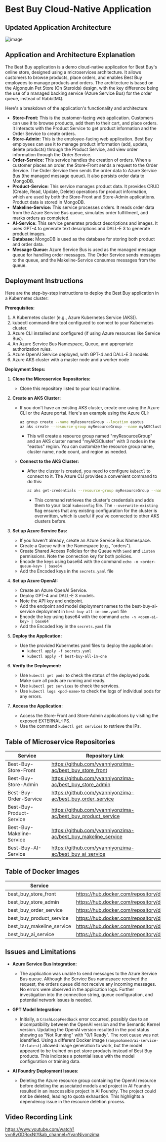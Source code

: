 # Best Buy Cloud-Native Application

## Updated Application Architecture

![image](https://github.com/user-attachments/assets/13462c16-9b85-417f-b2c8-92c28c39b57a)

## Application and Architecture Explanation

The Best Buy application is a demo cloud-native application for Best Buy's online store, designed using a microservices architecture. It allows customers to browse products, place orders, and enables Best Buy employees to manage products and orders. The architecture is based on the Algonquin Pet Store (On Steroids) design, with the key difference being the use of a managed backing service (Azure Service Bus) for the order queue, instead of RabbitMQ.

Here's a breakdown of the application's functionality and architecture:

* **Store-Front:** This is the customer-facing web application. Customers can use it to browse products, add them to their cart, and place orders. It interacts with the Product Service to get product information and the Order Service to create orders.
* **Store-Admin:** This is the employee-facing web application. Best Buy employees can use it to manage product information (add, update, delete products) through the Product Service, and view order information through the Order Service.
* **Order-Service:** This service handles the creation of orders. When a customer places an order, the Store-Front sends a request to the Order Service. The Order Service then sends the order data to Azure Service Bus (the managed message queue).  It also persists order data to MongoDB.
* **Product-Service:** This service manages product data. It provides CRUD (Create, Read, Update, Delete) operations for product information, which are used by both the Store-Front and Store-Admin applications. Product data is stored in MongoDB.
* **Makeline-Service:** This service processes orders. It reads order data from the Azure Service Bus queue, simulates order fulfillment, and marks orders as completed.
* **AI-Service:** This service generates product descriptions and images. It uses GPT-4 to generate text descriptions and DALL-E 3 to generate product images.
* **Database:** MongoDB is used as the database for storing both product and order data.
* **Message Queue:** Azure Service Bus is used as the managed message queue for handling order messages.  The Order Service sends messages to the queue, and the Makeline-Service consumes messages from the queue.

## Deployment Instructions

Here are the step-by-step instructions to deploy the Best Buy application in a Kubernetes cluster:

**Prerequisites:**

1.  A Kubernetes cluster (e.g., Azure Kubernetes Service (AKS)).
2.  kubectl command-line tool configured to connect to your Kubernetes cluster.
3.  Azure CLI installed and configured (if using Azure resources like Service Bus).
4.  An Azure Service Bus Namespace, Queue, and appropriate authorization rules.
5.  Azure OpenAI Service deployed, with GPT-4 and DALL-E 3 models.
6.  Azure AKS cluster with a master node and a worker node

**Deployment Steps:**

1.  **Clone the Microservice Repositories:**
    * Clone this repository listed to your local machine.

2.  **Create an AKS Cluster:**
    * If you don't have an existing AKS cluster, create one using the Azure CLI or the Azure portal.  Here's an example using the Azure CLI:

        ```bash
        az group create --name myResourceGroup --location eastus
        az aks create --resource-group myResourceGroup --name myAKSCluster --node-count 3 --generate-ssh-keys
        ```

        * This will create a resource group named "myResourceGroup" and an AKS cluster named "myAKSCluster" with 3 nodes in the "eastus" region.  You can customize the resource group name, cluster name, node count, and region as needed.
    
    * **Connect to the AKS Cluster:**
        * After the cluster is created, you need to configure `kubectl` to connect to it.  The Azure CLI provides a convenient command to do this:
            ```bash
            az aks get-credentials --resource-group myResourceGroup --name myAKSCluster --overwrite-existing
            ```
            * This command retrieves the cluster's credentials and adds them to your local `kubeconfig` file.  The `--overwrite-existing` flag ensures that any existing configuration for the cluster is overwritten, which is useful if you've connected to other AKS clusters before.

3.  **Set up Azure Service Bus:**
    * If you haven't already, create an Azure Service Bus Namespace.
    * Create a Queue within the Namespace (e.g., "orders").
    * Create Shared Access Policies for the Queue with `Send` and `Listen` permissions.  Note the connection key for both policies.
    * Encode the keys using base64 with the command `echo -n <order-queue-key> | base64`
     * Add the Encoded keys in the `secrets.yaml` file

4.  **Set up Azure OpenAI:**
     * Create an Azure OpenAI Service.
     * Deploy GPT-4 and DALL-E 3 models.
     * Note the API key and endpoint.
     * Add the endpoint and model deployment names to the best-buy-ai-service deployment in `best-buy-all-in-one.yaml` file
     * Encode the key using base64 with the command `echo -n <open-ai-key> | base64`
     * Add the Encoded key in the `secrets.yaml` file

5.  **Deploy the Application:**
    * Use the provided Kubernetes yaml files to deploy the application:
        * `kubectl apply -f secrets.yaml`
        * `kubectl apply -f best-buy-all-in-one`

6.  **Verify the Deployment:**
    * Use `kubectl get pods` to check the status of the deployed pods.  Make sure all pods are running and ready.
    * Use `kubectl get services` to check the services.
    * Use `kubectl logs <pod-name>` to check the logs of individual pods for any errors.

7.  **Access the Application:**
    * Access the Store-Front and Store-Admin applications by visiting the exposed EXTERNAL-IPS.
    * Use the command `kubectl get services` to retrieve the IPs.

## Table of Microservice Repositories

| Service                  | Repository Link                                                              |
| ------------------------ | ---------------------------------------------------------------------------- |
| Best-Buy-Store-Front     | https://github.com/yvanniyonzima-ac/best_buy_store_front                     |
| Best-Buy-Store-Admin     | https://github.com/yvanniyonzima-ac/best_buy_store_admin                     |
| Best-Buy-Order-Service     | https://github.com/yvanniyonzima-ac/best_buy_order_service                     |
| Best-Buy-Product-Service   | https://github.com/yvanniyonzima-ac/best_buy_product_service                   |
| Best-Buy-Makeline-Service  | https://github.com/yvanniyonzima-ac/best_buy_makeline_service                   |
| Best-Buy-AI-Service        | https://github.com/yvanniyonzima-ac/best_buy_ai_service                         |

## Table of Docker Images

| Service                  | Docker Image Link                                                              |
| ------------------------ | ---------------------------------------------------------------------------- |
| best_buy_store_front     | https://hub.docker.com/repository/docker/yvanniyonzima/best_buy_store_front/general     |
| best_buy_store_admin     | https://hub.docker.com/repository/docker/yvanniyonzima/best_buy_store_admin/general     |
| best_buy_order_service     | https://hub.docker.com/repository/docker/yvanniyonzima/best_buy_order_service/general     |
| best_buy_product_service   | https://hub.docker.com/repository/docker/yvanniyonzima/best_buy_product_service/general   |
| best_buy_makeline_service  | https://hub.docker.com/repository/docker/yvanniyonzima/best_buy_makeline_service/general  |
| best_buy_ai_service        | https://hub.docker.com/repository/docker/yvanniyonzima/best_buy_ai_service/general        |

## Issues and Limitations

* **Azure Service Bus Integration:**
    * The application was unable to send messages to the Azure Service Bus queue.  Although the Service Bus namespace received the request, the orders queue did not receive any incoming messages.  No errors were observed in the application logs.  Further investigation into the connection string, queue configuration, and potential network issues is needed.

* **GPT Model Integration:**
    * Initially, a `CrashLoopFeedback` error occurred, possibly due to an incompatibility between the OpenAI version and the Semantic Kernel version.  Updating the OpenAI version resulted in the pod status showing as "Not Running" with "0/1 Ready".  The root cause was not identified.  Using a different Docker image (`ramymohamed/ai-service-l8:latest`) allowed image generation to work, but the model appeared to be trained on pet store products instead of Best Buy products.  This indicates a potential issue with the model configuration or training data.

* **AI Foundry Deployment Issues:**
    * Deleting the Azure resource group containing the OpenAI resource before deleting the associated models and project in AI Foundry resulted in an inaccessible project in AI Foundry.  The project could not be deleted, leading to quota exhaustion.  This highlights a dependency issue in the resource deletion process.

## Video Recording Link

https://www.youtube.com/watch?v=n8yGDRoxNtY&ab_channel=YvanNiyonzima
